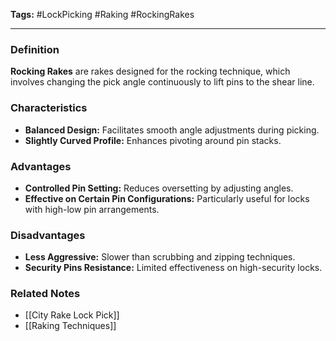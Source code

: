 **Tags:** #LockPicking #Raking #RockingRakes

---

### **Definition**

**Rocking Rakes** are rakes designed for the rocking technique, which involves changing the pick angle continuously to lift pins to the shear line.

### **Characteristics**

- **Balanced Design:** Facilitates smooth angle adjustments during picking.
- **Slightly Curved Profile:** Enhances pivoting around pin stacks.

### **Advantages**

- **Controlled Pin Setting:** Reduces oversetting by adjusting angles.
- **Effective on Certain Pin Configurations:** Particularly useful for locks with high-low pin arrangements.

### **Disadvantages**

- **Less Aggressive:** Slower than scrubbing and zipping techniques.
- **Security Pins Resistance:** Limited effectiveness on high-security locks.

### **Related Notes**

- [[City Rake Lock Pick]]
- [[Raking Techniques]]